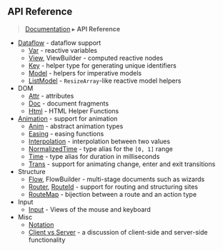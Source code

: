 ## API Reference
> [Documentation](../README.md) ▸ **API Reference**

* [Dataflow](Dataflow.md) - dataflow support
  * [Var](Var.md) - reactive variables
  * [View](View.md), ViewBuilder - computed reactive nodes
  * [Key](Key.md) - helper type for generating unique identifiers 
  * [Model](Model.md) - helpers for imperative models
  * [ListModel](ListModel.md) - `ResizeArray`-like reactive model helpers
* DOM
  * [Attr](Attr.md) - attributes
  * [Doc](Doc.md) - document fragments
  * [Html](Html.md) - HTML Helper Functions
* [Animation](Animation.md) - support for animation
  * [Anim](Anim.md) - abstract animation types
  * [Easing](Easing.md) - easing functions
  * [Interpolation](Interpolation.md) - interpolation between two values
  * [NormalizedTime](NormalizedTime.md) - type alias for the `[0, 1]` range
  * [Time](Time.md) - type alias for duration in milliseconds
  * [Trans](Trans.md) - support for animating change, enter and exit transitions
* Structure
  * [Flow](Flow.md), FlowBuilder - multi-stage documents such as wizards
  * [Router](Router.md), [RouteId](Router.md#RouteId) - support for routing and structuring sites
  * [RouteMap](RouteMap.md) - bijection between a route and an action type
* Input
  * [Input](Input.md) - Views of the mouse and keyboard
* Misc
  * [Notation](Notation.md)
  * [Client vs Server](ClientServer.md) - a discussion of client-side and server-side functionality
